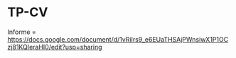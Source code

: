 # TP-CV
Informe = https://docs.google.com/document/d/1vRiIrs9_e6EUaTHSAjPWnsiwX1P1OCzj81KQIeraHI0/edit?usp=sharing
